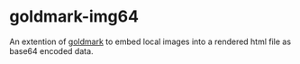 # goldmark-img64
An extention of [goldmark](https://github.com/yuin/goldmark) to embed local images into a rendered html file as base64 encoded data.
